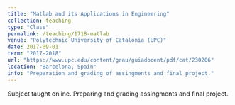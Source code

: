 ```yaml
---
title: "Matlab and its Applications in Engineering"
collection: teaching
type: "Class"
permalink: /teaching/1718-matlab
venue: "Polytechnic University of Catalonia (UPC)"
date: 2017-09-01
term: "2017-2018"
url: "https://www.upc.edu/content/grau/guiadocent/pdf/cat/230206"
location: "Barcelona, Spain"
info: "Preparation and grading of assingments and final project."
---
```


Subject taught online. Preparing and grading assingments and final project.
